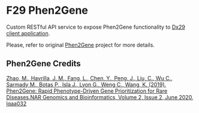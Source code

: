 # F29 Phen2Gene
Custom RESTful API service to expose Phen2Gene functionality to [Dx29 client application](https://github.com/foundation29org/Dx29_client).

Please, refer to original [Phen2Gene](https://phen2gene.wglab.org) project for more details.

## Phen2Gene Credits
[Zhao, M., Havrilla, J. M., Fang, L., Chen, Y., Peng, J., Liu, C., Wu C., Sarmady M., Botas P., Isla J., Lyon G., Weng C., Wang, K. (2019). Phen2Gene: Rapid Phenotype-Driven Gene Prioritization for Rare Diseases.NAR Genomics and Bioinformatics, Volume 2, Issue 2, June 2020, lqaa032](https://doi.org/10.1093/nargab/lqaa032)


